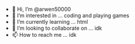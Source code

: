 - 👋 Hi, I’m @arwen50000
- 👀 I’m interested in ... coding and playing games
- 🌱 I’m currently learning ... html
- 💞️ I’m looking to collaborate on ... idk
- 📫 How to reach me ... idk

<!---
arwen50000/arwen50000 is a ✨ special ✨ repository because its `README.md` (this file) appears on your GitHub profile.
You can click the Preview link to take a look at your changes.
--->
